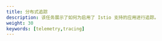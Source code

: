 ```yaml
---
title: 分布式追踪
description: 该任务展示了如何为启用了 Istio 支持的应用进行追踪。
weight: 30
keywords: [telemetry,tracing]
---
```

